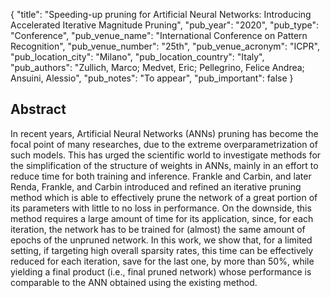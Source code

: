 {
  "title": "Speeding-up pruning for Artificial Neural Networks: Introducing Accelerated Iterative Magnitude Pruning",
  "pub_year": "2020",
  "pub_type": "Conference",
  "pub_venue_name": "International Conference on Pattern Recognition",
  "pub_venue_number": "25th",
  "pub_venue_acronym": "ICPR",
  "pub_location_city": "Milano",
  "pub_location_country": "Italy",
  "pub_authors": "Zullich, Marco; Medvet, Eric; Pellegrino, Felice Andrea; Ansuini, Alessio",
  "pub_notes": "To appear",
  "pub_important": false
}

## Abstract
In recent years, Artificial Neural Networks (ANNs) pruning has become the focal point of many researches, due to the extreme overparametrization of such models. This has urged the scientific world to investigate methods for the simplification of the structure of weights in ANNs, mainly in an effort to reduce time for both training and inference. Frankle and Carbin, and later Renda, Frankle, and Carbin introduced and refined an iterative pruning method which is able to effectively prune the network of a great portion of its parameters with little to no loss in performance. On the downside, this method requires a large amount of time for its application, since, for each iteration, the network has to be trained for (almost) the same amount of epochs of the unpruned network. In this work, we show that, for a limited setting, if targeting high overall sparsity rates, this time can be effectively reduced for each iteration, save for the last one, by more than 50%, while yielding a final product (i.e., final pruned network) whose performance is comparable to the ANN obtained using the existing method.

